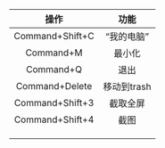 



|      操作       |    功能     |
| :-------------: | :---------: |
| Command+Shift+C | “我的电脑”  |
|    Command+M    |   最小化    |
|    Command+Q    |    退出     |
| Command+Delete  | 移动到trash |
| Command+Shift+3 |  截取全屏   |
| Command+Shift+4 |    截图     |
|                 |             |
|                 |             |
|                 |             |

